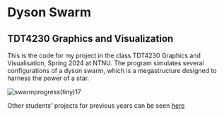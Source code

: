 # Dyson Swarm
## TDT4230 Graphics and Visualization

This is the code for my project in the class TDT4230 Graphics and Visualisation, Spring 2024 at NTNU. The program simulates several configurations of a dyson swarm, which is a megastructure designed to harness the power of a star.

![swarmprogress(tiny)17](https://github.com/jesper2k/dysonswarm/assets/55808963/d37765fc-3bdc-4018-b954-2a376da99992)

Other students' projects for previous years can be seen [here](https://www.idi.ntnu.no/grupper/vis/teaching/)

